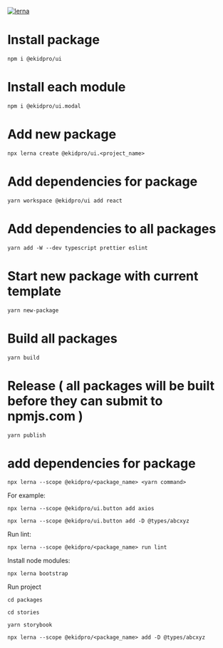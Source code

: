 [![lerna](https://img.shields.io/badge/maintained%20with-lerna-cc00ff.svg)](https://lerna.js.org/)

# Install package

`npm i @ekidpro/ui`

# Install each module

`npm i @ekidpro/ui.modal`
# Add new package

`npx lerna create @ekidpro/ui.<project_name>`

# Add dependencies for package

`yarn workspace @ekidpro/ui add react`

# Add dependencies to all packages

`yarn add -W --dev typescript prettier eslint`

# Start new package with current template

`yarn new-package`

# Build all packages

`yarn build`

# Release ( all packages will be built before they can submit to npmjs.com )

`yarn publish`


# add dependencies for package

`npx lerna --scope @ekidpro/<package_name> <yarn command>`

For example:

`npx lerna --scope @ekidpro/ui.button add axios`

`npx lerna --scope @ekidpro/ui.button add -D @types/abcxyz`

Run lint:

`npx lerna --scope @ekidpro/<package_name> run lint`

Install node modules:

`npx lerna bootstrap`

Run project

`cd packages`

`cd stories`

`yarn storybook`

`npx lerna --scope @ekidpro/<package_name> add -D @types/abcxyz`

